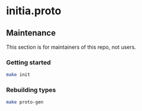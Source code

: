 # initia.proto

## Maintenance

This section is for maintainers of this repo, not users.

### Getting started

```sh
make init
```

### Rebuilding types

```sh
make proto-gen
```
